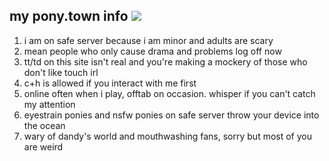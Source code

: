 ## my pony.town info ![](https://files.catbox.moe/r5ffgh.webp)
1. i am on safe server because i am minor and adults are scary
2. mean people who only cause drama and problems log off now
3. tt/td on this site isn't real and you're making a mockery of those who don't like touch irl
4. c+h is allowed if you interact with me first
5. online often when i play, offtab on occasion. whisper if you can't catch my attention
6. eyestrain ponies and nsfw ponies on safe server throw your device into the ocean
7. wary of dandy's world and mouthwashing fans, sorry but most of you are weird
